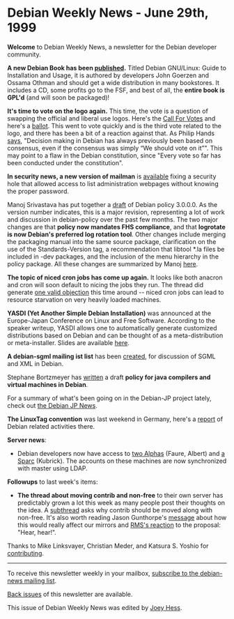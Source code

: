 
Debian Weekly News - June 29th, 1999
====================================



**Welcome** to Debian Weekly News, a newsletter for the Debian developer
community.





**A new Debian Book has been
[published](https://lists.debian.org/debian-devel-9906/msg01823.html).** Titled Debian GNU/Linux: Guide to Installation and
Usage, it is authored by developers John Goerzen and Ossama Othman and
should get a wide distribution in many bookstores. It includes a CD, some
profits go to the FSF, and best of all, the **entire book is GPL'd** (and
will soon be packaged)!





**It's time to vote on the logo again.** This time, the vote is a
question of swapping the official and liberal use logos. Here's the
[Call For
Votes](https://lists.debian.org/debian-vote-9906/msg00163.html) and here's a
[ballot](https://lists.debian.org/debian-devel-announce-9906/msg00012.html). This went to vote quickly and is the third vote related to the
logo, and there has been a bit of a reaction against that. As Philip Hands
[says](https://lists.debian.org/debian-vote-9906/msg00193.html),
"Decision making in Debian has always previously been based on consensus,
even if the consensus was simply “We should vote on it”". This may point
to a flaw in the Debian constitution, since "Every vote so far has been
conducted under the constitution".




**In security news, a new version of mailman** is
[available](https://www.debian.org/security/1999/19990623)
fixing a security hole that allowed access to list administration webpages
without knowing the proper password.




Manoj Srivastava has put together a
[draft](https://www.debian.org/News/weekly/oldurl?https://www.debian.org/%7Esrivasta/policy.text.gz) of
Debian policy 3.0.0.0. As the version number indicates, this is a major
revision, representing a lot of work and discussion in debian-policy over
the past few months. The two major changes are that **policy now mandates
FHS compliance**, and that **logrotate is now Debian's preferred log
rotation tool**. Other changes include merging the packaging manual into
the same source package, clarification on the use of the Standards-Version
tag, a recommendation that libtool \*.la files be included in -dev packages,
and the inclusion of the menu hierarchy in the policy package. All these
changes are summarized by Manoj [here](https://www.debian.org/News/weekly/1999/25/mail#mail1).




**The topic of niced cron jobs has come up again.** It looks like both
anacron and cron will soon default to nicing the jobs they run. The thread did
generate [one valid objection](https://lists.debian.org/debian-devel-9906/msg01728.html) this time around -- niced cron jobs can lead to resource
starvation on very heavily loaded machines.




**YASDI (Yet Another Simple Debian Installation)** was announced at the
Europe-Japan Conference on Linux and Free Software. According
to the speaker writeup, YASDI allows one to automatically generate
customized distributions based on Debian and can be thought of as
a meta-distribution or meta-installer. Slides are available
[here](http://www.europe-inside.com/eurojapan/slides/yasdi/).




**A debian-sgml mailing ist list** has been
[created](https://lists.debian.org/debian-devel-9906/msg01540.html), for discussion of SGML and XML in Debian.




Stephane Bortzmeyer has
[written](https://lists.debian.org/debian-policy-9906/msg00429.html) a draft **policy for java compilers and virtual machines in
Debian**.




For a summary of what's been going on in the Debian-JP project lately, check
out [the Debian JP News](https://www.debian.org/News/weekly/1999/25/mail#mail2).




**The LinuxTag convention** was last weekend in Germany, here's a [report](https://lists.debian.org/debian-devel-9906/msg02065.html)
of Debian related activities there.




**Server news**:



* Debian developers now have access to
[two
Alphas](https://lists.debian.org/debian-alpha-9906/msg00223.html) (Faure, Albert)
and [a
Sparc](https://lists.debian.org/debian-alpha-9906/msg00228.html) (Kubrick). The accounts on these machines are now synchronized
with master using LDAP.



**Followups** to last week's items:



* **The thread about moving contrib and non-free** to their own server has
predictably grown a lot this week as many people post their thoughts on the
idea. A [subthread](https://lists.debian.org/debian-devel-9906/msg01550.html) asks why contrib should be moved along with non-free. It's also
worth reading Jason Gunthorpe's
[message](https://lists.debian.org/debian-vote-9906/msg00142.html)
about how this would really affect our mirrors and
[RMS's
reaction](https://lists.debian.org/debian-vote-9906/msg00105.html) to the proposal: "Hear, hear!".



Thanks to Mike Linksvayer, Christian Meder, and Katsura S. Yoshio for
[contributing](https://www.debian.org/News/weekly/contributing).





---



 To receive this newsletter weekly in your mailbox, [subscribe to the debian-news mailing list](https://lists.debian.org/debian-news/).



[Back issues](https://www.debian.org/News/weekly/) of this newsletter are available.



This issue of Debian Weekly News was edited by [Joey Hess](mailto:dwn@debian.org).




